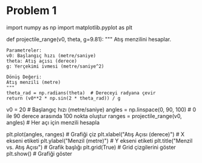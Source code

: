 # Problem 1

import numpy as np
import matplotlib.pyplot as plt

def projectile_range(v0, theta, g=9.81):
    """
    Atış menzilini hesaplar.

    Parametreler:
    v0: Başlangıç hızı (metre/saniye)
    theta: Atış açısı (derece)
    g: Yerçekimi ivmesi (metre/saniye^2)

    Dönüş Değeri:
    Atış menzili (metre)
    """
    theta_rad = np.radians(theta)  # Dereceyi radyana çevir
    return (v0**2 * np.sin(2 * theta_rad)) / g

v0 = 20  # Başlangıç hızı (metre/saniye)
angles = np.linspace(0, 90, 100)  # 0 ile 90 derece arasında 100 nokta oluştur
ranges = projectile_range(v0, angles)  # Her açı için menzili hesapla

plt.plot(angles, ranges)  # Grafiği çiz
plt.xlabel("Atış Açısı (derece)")  # X ekseni etiketi
plt.ylabel("Menzil (metre)")  # Y ekseni etiketi
plt.title("Menzil vs. Atış Açısı")  # Grafik başlığı
plt.grid(True)  # Grid çizgilerini göster
plt.show()  # Grafiği göster
